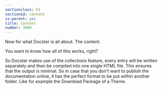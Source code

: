 ```yaml
---
sectionclass: h1
sectionid: content
is-parent: yes
title: Content
number: 3000
---
```

Now for what Docster is all about. The content.

You want to know how all of this works, right?

So Docster makes use of the collections feature, every entry will be written separately and then be compiled into one single HTML file. This ensures that the output is minimal. So in case that you don't want to publish the documentation online, it has the perfect format to be put within another folder. Like for example the Download Package of a Theme.